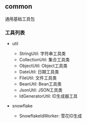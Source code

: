 ## common
通用基础工具包

### 工具列表
* util
    * StringUtil: 字符串工具类
    * CollectionUtil: 集合工具类
    * ObjectUtil: Object工具类
    * DateUtil: 日期工具类  
    * FileUtil: 文件工具类
    * BeanUtil: Bean工具类
    * JsonUtil: JSON工具类
    * IdGeneratorUtil: ID生成器工具
    
* snowflake
    * SnowflakeIdWorker: 雪花ID生成